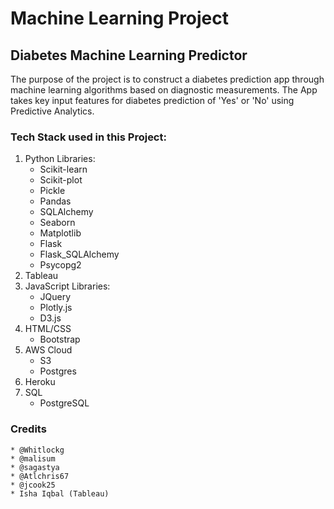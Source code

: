 # Machine Learning Project
## Diabetes Machine Learning Predictor

The purpose of the project is to construct a diabetes prediction app through machine learning algorithms based on diagnostic measurements.
The App takes key input features for diabetes prediction of 'Yes' or 'No' using Predictive Analytics. 

### Tech Stack used in this Project:
  1. Python
       Libraries:
        * Scikit-learn 
        * Scikit-plot
        * Pickle
        * Pandas 
        * SQLAlchemy  
        * Seaborn 
        * Matplotlib
        * Flask
        * Flask_SQLAlchemy
        * Psycopg2
  2. Tableau
  3. JavaScript
       Libraries:
        * JQuery
        * Plotly.js
        * D3.js
  4. HTML/CSS
        * Bootstrap
  5. AWS Cloud
        * S3
        * Postgres
  6. Heroku
  7. SQL 
       * PostgreSQL
       
### Credits
    * @Whitlockg
    * @malisum
    * @sagastya
    * @Atlchris67
    * @jcook25
    * Isha Iqbal (Tableau)
    

    
 

       

